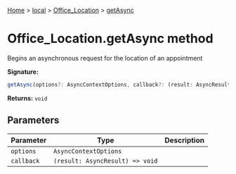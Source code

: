 [Home](./index) &gt; [local](local.md) &gt; [Office\_Location](local.office_location.md) &gt; [getAsync](local.office_location.getasync.md)

# Office\_Location.getAsync method

Begins an asynchronous request for the location of an appointment

**Signature:**
```javascript
getAsync(options?: AsyncContextOptions, callback?: (result: AsyncResult) => void): void;
```
**Returns:** `void`

## Parameters

|  Parameter | Type | Description |
|  --- | --- | --- |
|  `options` | `AsyncContextOptions` |  |
|  `callback` | `(result: AsyncResult) => void` |  |

